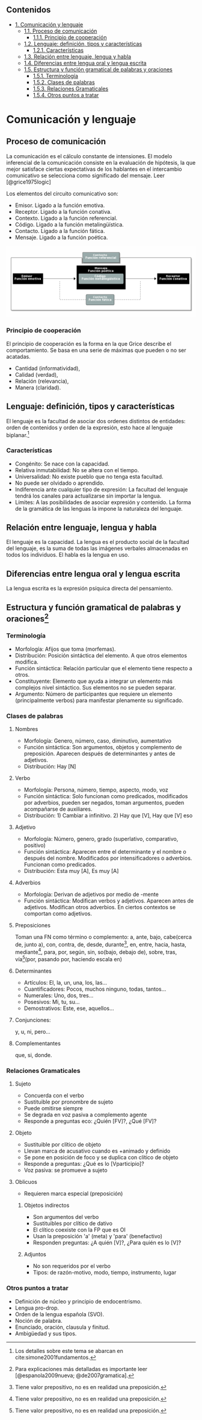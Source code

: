 <div id="table-of-contents">
<h2>Contenidos</h2>
<div id="text-table-of-contents">
<ul>
<li><a href="#sec-1">1. Comunicación y lenguaje</a>
<ul>
<li><a href="#sec-1-1">1.1. Proceso de comunicación</a>
<ul>
<li><a href="#sec-1-1-1">1.1.1. Principio de cooperación</a></li>
</ul>
</li>
<li><a href="#sec-1-2">1.2. Lenguaje: definición, tipos y características</a>
<ul>
<li><a href="#sec-1-2-1">1.2.1. Características</a></li>
</ul>
</li>
<li><a href="#sec-1-3">1.3. Relación entre lenguaje, lengua y habla</a></li>
<li><a href="#sec-1-4">1.4. Diferencias entre lengua oral y lengua escrita</a></li>
<li><a href="#sec-1-5">1.5. Estructura y función gramatical de palabras y oraciones</a>
<ul>
<li><a href="#sec-1-5-1">1.5.1. Terminología</a></li>
<li><a href="#sec-1-5-2">1.5.2. Clases de palabras</a></li>
<li><a href="#sec-1-5-3">1.5.3. Relaciones Gramaticales</a></li>
<li><a href="#sec-1-5-4">1.5.4. Otros puntos a tratar</a></li>
</ul>
</li>
</ul>
</li>
</ul>
</div>
</div>

# Comunicación y lenguaje<a id="sec-1" name="sec-1"></a>

## Proceso de comunicación<a id="sec-1-1" name="sec-1-1"></a>

La comunicación es el cálculo constante de intensiones. El modelo inferencial de la comunicación
consiste en  la evaluación  de hipótesis,  la que  mejor satisface  ciertas expectativas  de los
hablantes  en el  intercambio  comunicativo se  selecciona como  significado  del mensaje.  Leer
[@grice1975logic]

Los elementos del circuito comunicativo son:
-   Emisor. Ligado a la función emotiva.
-   Receptor. Ligado a la función conativa.
-   Contexto. Ligado a la función referencial.
-   Código. Ligado a la función metalingüística.
-   Contacto. Ligado a la función fática.
-   Mensaje. Ligado a la función poética.

![img](../im/circuito.png)

### Principio de cooperación<a id="sec-1-1-1" name="sec-1-1-1"></a>

El principio de cooperación  es la forma en la que Grice describe  el comportamiento. Se basa en
una serie de máximas que pueden o no ser acatadas.

-   Cantidad (informatividad),
-   Calidad (verdad),
-   Relación (relevancia),
-   Manera (claridad).

## Lenguaje: definición, tipos y características<a id="sec-1-2" name="sec-1-2"></a>

El lenguaje es la facultad de asociar dos  ordenes distintos de entidades: orden de contenidos y
orden de la expresión,  esto hace al lenguaje biplanar.[^1]

### Características<a id="sec-1-2-1" name="sec-1-2-1"></a>

-   Congénito: Se nace con la capacidad.
-   Relativa inmutabilidad: No se altera con el tiempo.
-   Universalidad: No existe pueblo que no tenga esta facultad.
-   No puede ser olvidado o aprendido.
-   Indiferencia ante  cualquier tipo de  expresión: La facultad  del lenguaje tendrá  los canales
    para actualizarse sin importar la lengua.
-   Límites: A las posibilidades de asociar expresión y contenido. La forma de la gramática de las
    lenguas la impone la naturaleza del lenguaje.

## Relación entre lenguaje, lengua y habla<a id="sec-1-3" name="sec-1-3"></a>

El lenguaje es la capacidad. La lengua es el  producto social de la facultad del lenguaje, es la
suma de todas las  imágenes verbales almacenadas en todos los individuos. El  habla es la lengua
en uso.

## Diferencias entre lengua oral y lengua escrita<a id="sec-1-4" name="sec-1-4"></a>

La lengua escrita es la expresión psíquica directa del pensamiento.

## Estructura y función gramatical de palabras y oraciones<a id="sec-1-5" name="sec-1-5"></a>[^2]

### Terminología<a id="sec-1-5-1" name="sec-1-5-1"></a>

-   Morfología: Afijos que toma (morfemas).
-   Distribución: Posición sintáctica del elemento. A que otros elementos modifica.
-   Función sintáctica: Relación particular que el elemento tiene respecto a otros.
-   Constituyente: Elemento  que ayuda a  integrar un elemento  más complejos nivel  sintáctico. Sus
    elementos no se pueden separar.
-   Argumento:  Número de  participantes que  requiere  un elemento  (principalmente verbos)  para
    manifestar plenamente su significado.

### Clases de palabras<a id="sec-1-5-2" name="sec-1-5-2"></a>

1.  Nombres

    -   Morfología: Genero, número, caso, diminutivo, aumentativo
    -   Función sintáctica: Son argumentos, objetos y  complemento de preposición. Aparecen después de
        determinantes y antes de adjetivos.
    -   Distribución: Hay [N]

2.  Verbo

    -   Morfología: Persona, número, tiempo, aspecto, modo, voz
    -   Función  sintáctica: Solo  funcionan como  predicados, modificados  por adverbios,  pueden ser
        negados, toman argumentos, pueden acompañarse de auxiliares.
    -   Distribución: 1) Cambiar a infinitivo. 2) Hay que [V], Hay que [V] eso

3.  Adjetivo

    -   Morfología: Número, genero, grado (superlativo, comparativo, positivo)
    -   Función   sintáctica:  Aparecen   entre   el  determinante   y  el   nombre   o  después   del
        nombre. Modificados por intensificadores o adverbios. Funcionan como predicados.
    -   Distribución: Esta muy [A], Es muy [A]

4.  Adverbios

    -   Morfología: Derivan de adjetivos por medio de -mente
    -   Función sintáctica: Modifican verbos y adjetivos. Aparecen antes de adjetivos. Modifican otros
        adverbios. En ciertos contextos se comportan como adjetivos.

5.  Preposiciones

    Toman una FN  como término o complemento: a,  ante, bajo, cabe(cerca de, junto  a), con, contra,
    de, desde,  durante[^3], en, entre,  hacia, hasta, mediante[^4],  para, por, según,  sin, so(bajo,
    debajo de), sobre, tras, vía[^5](por, pasando por, haciendo escala en)

6.  Determinantes

    -   Artículos: El, la, un, una, los, las&#x2026;
    -   Cuantificadores: Pocos, muchos ninguno, todas, tantos&#x2026;
    -   Numerales: Uno, dos, tres&#x2026;
    -   Posesivos: Mi, tu, su&#x2026;
    -   Demostrativos: Este, ese, aquellos&#x2026;

7.  Conjunciones:

    y, u, ni, pero&#x2026;

8.  Complementantes

    que, si, donde.

### Relaciones Gramaticales<a id="sec-1-5-3" name="sec-1-5-3"></a>

1.  Sujeto

    -   Concuerda con el verbo
    -   Sustituible por pronombre de sujeto
    -   Puede omitirse siempre
    -   Se degrada en voz pasiva a complemento agente
    -   Responde a preguntas eco: ¿Quién [FV]?, ¿Qué [FV]?

2.  Objeto

    -   Sustituible por clítico de objeto
    -   Llevan marca de acusativo cuando es +animado y definido
    -   Se pone en posición de foco y se duplica con clítico de objeto
    -   Responde a preguntas: ¿Qué es lo [Vparticipio]?
    -   Voz pasiva: se promueve a sujeto

3.  Oblicuos

    -   Requieren marca especial (preposición)
    
    1.  Objetos indirectos
    
        -   Son argumentos del verbo
        -   Sustituibles por clítico de dativo
        -   El clítico coexiste con la FP que es OI
        -   Usan la preposición 'a' (meta) y 'para' (benefactivo)
        -   Responden  preguntas: ¿A quién [V]?, ¿Para quién es lo [V]?
    
    2.  Adjuntos
    
        -   No son requeridos por el verbo
        -   Tipos: de razón-motivo, modo, tiempo, instrumento, lugar

### Otros puntos a tratar<a id="sec-1-5-4" name="sec-1-5-4"></a>

-   Definición de núcleo y principio de endocentrismo.
-   Lengua pro-drop.
-   Orden de la lengua española (SVO).
-   Noción de palabra.
-   Enunciado, oración, clausula y finitud.
-   Ambigüedad y sus tipos.

[^1]: Los detalles sobre este tema se abarcan en cite:simone2001fundamentos.

[^2]: Para explicaciones más detalladas es importante leer [@espanola2009nueva; @de2007gramatica].

[^3]: Tiene valor prepositivo, no es en realidad una preposición.

[^4]: Tiene valor prepositivo, no es en realidad una preposición.

[^5]: Tiene valor prepositivo, no es en realidad una preposición.

